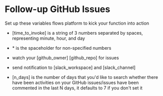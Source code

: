 # Follow-up GitHub Issues

Set up these variables flows platform to kick your function into action

- [time_to_invoke] is a string of 3 numbers separated by spaces, representing minute, hour, and day
- \* is the spaceholder for non-specified numbers

- watch your [github_owner] [github_repo] for issues
- send notification to [slack_workspace] and [slack_channel]
- [n_days] is the number of days that you'd like to search whether there have been activities on your GitHub issues/issues have been commented in the last N days, it defaults to 7 if you don't set it